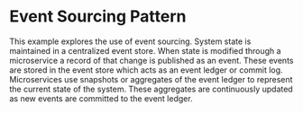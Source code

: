# Event Sourcing Pattern

This example explores the use of event sourcing. System state is maintained in a centralized event store. When state is
modified through a microservice a record of that change is published as an event. These events are stored in the event
store which acts as an event ledger or commit log. Microservices use snapshots or aggregates of the event ledger to
represent the current state of the system. These aggregates are continuously updated as new events are committed to the
event ledger.
